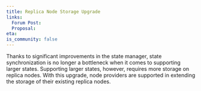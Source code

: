 ```yaml
---
title: Replica Node Storage Upgrade
links:
  Forum Post:
  Proposal:
eta:
is_community: false
---
```


Thanks to significant improvements in the state manager, state synchronization is no longer a bottleneck when it comes to supporting larger states. Supporting larger states, however, requires more storage on replica nodes. With this upgrade, node providers are supported in extending the storage of their existing replica nodes.
